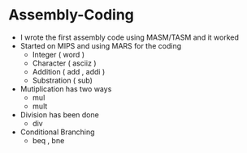 # Assembly-Coding

- I wrote the first assembly code using MASM/TASM and it worked
- Started on MIPS and using MARS for the coding
    - Integer ( word )
    - Character ( asciiz )
    - Addition ( add , addi )
    - Substration ( sub)
- Mutiplication has two ways
    - mul
    - mult
- Division has been done
    - div
- Conditional Branching
    - beq , bne
